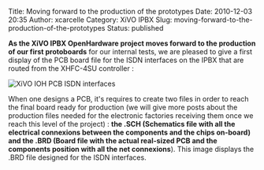 Title: Moving forward to the production of the prototypes
Date: 2010-12-03 20:35
Author: xcarcelle
Category: XiVO IPBX
Slug: moving-forward-to-the-production-of-the-prototypes
Status: published

**As the XiVO IPBX OpenHardware project moves forward to the production
of our first protoboards** for our internal tests, we are pleased to
give a first display of the PCB board file for the ISDN interfaces on
the IPBX that are routed from the XHFC-4SU controller :  
  

![XiVO IOH PCB ISDN
interfaces](/images/blog/.XiVO_IOH_PCB_ISDN_Interfaces_m.jpg "XiVO IOH PCB ISDN interfaces, déc. 2010")  
  

When one designs a PCB, it's requires to create two files in order to
reach the final board ready for production (we will give more posts
about the production files needed for the electronic factories receiving
them once we reach this level of the project) : **the .SCH (Schematics
file with all the electrical connexions between the components and the
chips on-board) and the .BRD (Board file with the actual real-sized PCB
and the components position with all the net connexions**). This image
displays the .BRD file designed for the ISDN interfaces.

</p>


